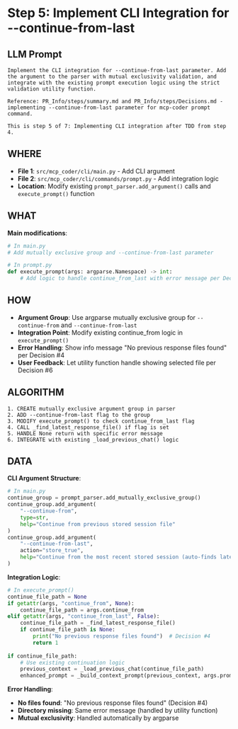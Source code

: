 # Step 5: Implement CLI Integration for --continue-from-last

## LLM Prompt
```
Implement the CLI integration for --continue-from-last parameter. Add the argument to the parser with mutual exclusivity validation, and integrate with the existing prompt execution logic using the strict validation utility function.

Reference: PR_Info/steps/summary.md and PR_Info/steps/Decisions.md - implementing --continue-from-last parameter for mcp-coder prompt command.

This is step 5 of 7: Implementing CLI integration after TDD from step 4.
```

## WHERE
- **File 1**: `src/mcp_coder/cli/main.py` - Add CLI argument
- **File 2**: `src/mcp_coder/cli/commands/prompt.py` - Add integration logic
- **Location**: Modify existing `prompt_parser.add_argument()` calls and `execute_prompt()` function

## WHAT
**Main modifications**:
```python
# In main.py
# Add mutually exclusive group and --continue-from-last parameter

# In prompt.py  
def execute_prompt(args: argparse.Namespace) -> int:
    # Add logic to handle continue_from_last with error message per Decision #4
```

## HOW
- **Argument Group**: Use argparse mutually exclusive group for `--continue-from` and `--continue-from-last`
- **Integration Point**: Modify existing continue_from logic in `execute_prompt()`
- **Error Handling**: Show info message "No previous response files found" per Decision #4
- **User Feedback**: Let utility function handle showing selected file per Decision #6

## ALGORITHM
```
1. CREATE mutually exclusive argument group in parser
2. ADD --continue-from-last flag to the group
3. MODIFY execute_prompt() to check continue_from_last flag
4. CALL _find_latest_response_file() if flag is set
5. HANDLE None return with specific error message
6. INTEGRATE with existing _load_previous_chat() logic
```

## DATA
**CLI Argument Structure**:
```python
# In main.py
continue_group = prompt_parser.add_mutually_exclusive_group()
continue_group.add_argument(
    "--continue-from",
    type=str,
    help="Continue from previous stored session file"
)
continue_group.add_argument(
    "--continue-from-last", 
    action="store_true",
    help="Continue from the most recent stored session (auto-finds latest response file)"
)
```

**Integration Logic**:
```python
# In execute_prompt()
continue_file_path = None
if getattr(args, "continue_from", None):
    continue_file_path = args.continue_from
elif getattr(args, "continue_from_last", False):
    continue_file_path = _find_latest_response_file()
    if continue_file_path is None:
        print("No previous response files found")  # Decision #4
        return 1
        
if continue_file_path:
    # Use existing continuation logic
    previous_context = _load_previous_chat(continue_file_path)
    enhanced_prompt = _build_context_prompt(previous_context, args.prompt)
```

**Error Handling**:
- **No files found**: "No previous response files found" (Decision #4)
- **Directory missing**: Same error message (handled by utility function)
- **Mutual exclusivity**: Handled automatically by argparse
